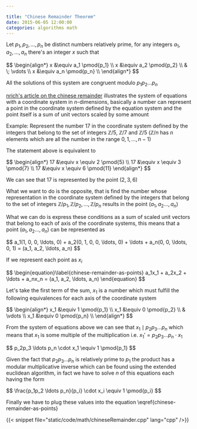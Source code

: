 ```yaml
---

title: "Chinese Remainder Theorem"
date: 2015-06-05 12:00:00
categories: algorithms math
---
```


Let $p_1, p_2, \ldots, p_n$ be distinct numbers relatively prime, for any integers $a_1, a_2, \ldots, a_n$ there's an integer $x$ such that

<div>$$
\begin{align*}
x &\equiv a_1 \pmod{p_1} \\
x &\equiv a_2 \pmod{p_2} \\
 & \; \vdots \\
x &\equiv a_n \pmod{p_n} \\
\end{align*}
$$</div>

All the solutions of this system are congruent modulo $p_1p_2 \ldots p_n$

[nrich's article on the chinese remainder](http://nrich.maths.org/5466) illustrates the system of equations with a coordinate system in $n$-dimensions, basically a number can represent a point in the coordinate system defined by the equation system and the point itself is a sum of unit vectors scaled by some amount

Example: Represent the number $17$ in the coordinate system defined by the integers that belong to the set of integers $\mathbb{Z}/5$, $\mathbb{Z}/7$ and $\mathbb{Z}/5$ ($\mathbb{Z}/n$ has $n$ elements which are all the number in the range $0, 1, \ldots, n - 1$)

The statement above is equivalent to

<div>$$
\begin{align*}
17 &\equiv x \equiv 2 \pmod{5} \\
17 &\equiv x \equiv 3 \pmod{7} \\
17 &\equiv x \equiv 6 \pmod{11}
\end{align*}
$$</div>

We can see that $17$ is represented by the point $(2, 3, 6)$

What we want to do is the opposite, that is find the number whose representation in the coordinate system defined by the integers that belong to the set of integers $\mathbb{Z}/p_1, \mathbb{Z}/p_2, \ldots, \mathbb{Z}/p_n$ results in the point $(a_1, a_2 \ldots, a_n)$

What we can do is express these conditions as a sum of scaled unit vectors that belong to each of axis of the coordinate systems, this means that a point $(a_1, a_2 \ldots, a_n)$ can be represented as

<div>$$
a_1(1, 0, 0, \ldots, 0) + a_2(0, 1, 0, 0, \ldots, 0) + \ldots + a_n(0, 0, \ldots, 0, 1) = (a_1, a_2, \ldots, a_n)
$$</div>

If we represent each point as $x_i$

<div>$$
\begin{equation}\label{chinese-remainder-as-points}
a_1x_1 + a_2x_2 + \ldots + a_nx_n = (a_1, a_2, \ldots, a_n)
\end{equation}
$$</div>

Let's take the first term of the sum, $x_1$ is a number which must fulfill the following equivalences for each axis of the coordinate system

<div>$$
\begin{align*}
x_1 &\equiv 1 \pmod{p_1} \\
x_1 &\equiv 0 \pmod{p_2} \\
 & \vdots \\
x_1 &\equiv 0 \pmod{p_n} \\
\end{align*}
$$</div>

From the system of equations above we can see that $x_1 \mid p_2p_3 \ldots p_n$ which means that $x_1$ is some multiple of the multiplication i.e. $x_1' = p_2p_3 \ldots p_n \cdot x_1$

<div>$$
p_2p_3 \ldots p_n \cdot x_1 \equiv 1 \pmod{p_1}
$$</div>

Given the fact that $p_2p_3 \ldots p_n$ is relatively prime to $p_1$ the product has a modular multiplicative inverse which can be found using the extended euclidean algorithm, in fact we have to solve $n$ of this equations each having the form

<div>$$
\frac{p_1p_2 \ldots p_n}{p_i} \cdot x_i \equiv 1 \pmod{p_i}
$$</div>

Finally we have to plug these values into the equation \eqref{chinese-remainder-as-points}

{{< snippet file="static/code/math/chineseRemainder.cpp" lang="cpp" />}}
